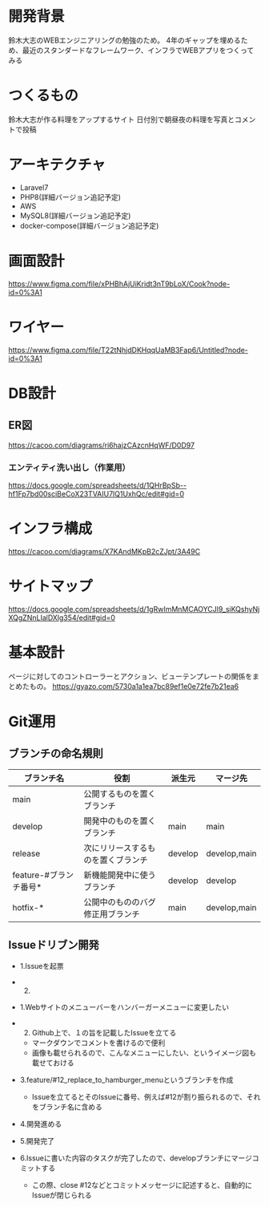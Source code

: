 # 開発背景
鈴木大志のWEBエンジニアリングの勉強のため。
4年のギャップを埋めるため、最近のスタンダードなフレームワーク、インフラでWEBアプリをつくってみる

# つくるもの
鈴木大志が作る料理をアップするサイト
日付別で朝昼夜の料理を写真とコメントで投稿

# アーキテクチャ
- Laravel7
- PHP8(詳細バージョン追記予定)
- AWS
- MySQL8(詳細バージョン追記予定)
- docker-compose(詳細バージョン追記予定)

# 画面設計
https://www.figma.com/file/xPHBhAjUiKridt3nT9bLoX/Cook?node-id=0%3A1

# ワイヤー
https://www.figma.com/file/T22tNhjdDKHqqUaMB3Fap6/Untitled?node-id=0%3A1

# DB設計
## ER図
https://cacoo.com/diagrams/ri6hajzCAzcnHqWF/D0D97

### エンティティ洗い出し（作業用）
https://docs.google.com/spreadsheets/d/1QHrBpSb--hf1Fp7bd00sciBeCoX23TVAIU7lQ1UxhQc/edit#gid=0

# インフラ構成
https://cacoo.com/diagrams/X7KAndMKpB2cZJpt/3A49C

# サイトマップ
https://docs.google.com/spreadsheets/d/1gRwImMnMCAOYCJl9_siKQshyNjXQgZNnLIalDXlg354/edit#gid=0

# 基本設計
ページに対してのコントローラーとアクション、ビューテンプレートの関係をまとめたもの。
https://gyazo.com/5730a1a1ea7bc89ef1e0e72fe7b21ea6

# Git運用
## ブランチの命名規則
|  ブランチ名  |  役割  |  派生元  |  マージ先  |
| ---- | ---- | ---- | ---- |
|  main  |  公開するものを置くブランチ  |    |    |
|  develop  |  開発中のものを置くブランチ  |  main  |  main  |
|  release  |  次にリリースするものを置くブランチ  |  develop  |  develop,main  |
|  feature-#ブランチ番号*  |  新機能開発中に使うブランチ  |  develop  |  develop  |
|  hotfix-*  |  	公開中のもののバグ修正用ブランチ  |  main  |  develop,main  |

## Issueドリブン開発
- 1.Issueを起票
- 2.

- 1.Webサイトのメニューバーをハンバーガーメニューに変更したい
- 2. Github上で、１の旨を記載したIssueを立てる
    - マークダウンでコメントを書けるので便利
    - 画像も載せられるので、こんなメニューにしたい、というイメージ図も載せておける
- 3.feature/#12_replace_to_hamburger_menuというブランチを作成
    - Issueを立てるとそのIssueに番号、例えば#12が割り振られるので、それをブランチ名に含める
- 4.開発進める
- 5.開発完了
- 6.Issueに書いた内容のタスクが完了したので、developブランチにマージコミットする
    - この際、close #12などとコミットメッセージに記述すると、自動的にIssueが閉じられる
